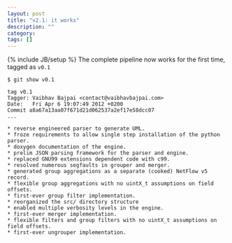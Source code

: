 ```yaml
---
layout: post
title: "v2.1: it works"
description: ""
category: 
tags: []
---
```

{% include JB/setup %}
The complete pipeline now works for the first time, tagged as `v0.1`

	$ git show v0.1
	
	tag v0.1		
	Tagger: Vaibhav Bajpai <contact@vaibhavbajpai.com>
	Date:   Fri Apr 6 19:07:49 2012 +0200	
	Commit a8a67a13aa07f671d21d062537a2ef17e58dcc07
    ...
	
	* reverse engineered parser to generate UML.
	* froze requirements to allow single step installation of the python parser.
	* doxygen documentation of the engine.
	* prelim JSON parsing framework for the parser and engine.
	* replaced GNU99 extensions dependent code with c99.
	* resolved numerous segfaults in grouper and merger.
	* generated group aggregations as a separate (cooked) NetFlow v5 record.
	* flexible group aggregations with no uintX_t assumptions on field offsets.
	* first-ever group filter implementation.
	* reorganized the src/ directory structure
	* enabled multiple verbosity levels in the engine.
	* first-ever merger implementation.
	* flexible filters and group filters with no uintX_t assumptions on field offsets.
	* first-ever ungrouper implementation.


	
